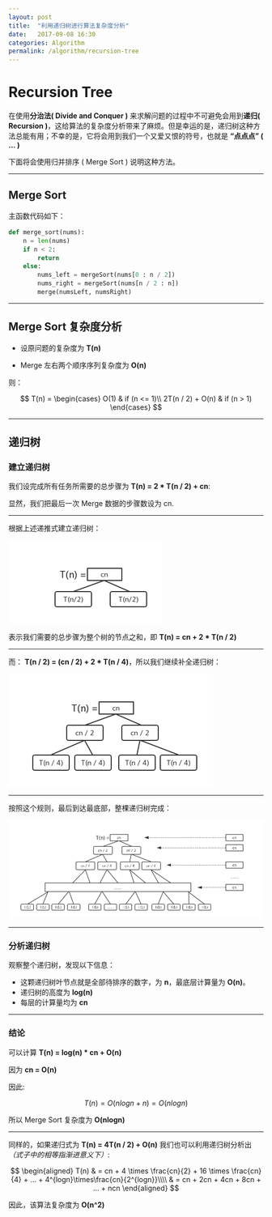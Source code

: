 ```yaml
---
layout: post
title:  "利用递归树进行算法复杂度分析"
date:   2017-09-08 16:30
categories: Algorithm
permalink: /algorithm/recursion-tree
---
```


# Recursion Tree

在使用**分治法( Divide and Conquer )** 来求解问题的过程中不可避免会用到**递归( Recursion )**，这给算法的复杂度分析带来了麻烦。但是幸运的是，递归树这种方法总能有用；不幸的是，它将会用到我们一个又爱又恨的符号，也就是 **“点点点” ( ... )**

下面将会使用归并排序 ( Merge Sort ) 说明这种方法。

---

## Merge Sort

主函数代码如下：

```py
def merge_sort(nums):
    n = len(nums)
    if n < 2:
        return
    else:
        nums_left = mergeSort(nums[0 : n / 2])
        nums_right = mergeSort(nums[n / 2 : n])
        merge(numsLeft, numsRight)
```

---

## Merge Sort 复杂度分析

* 设原问题的复杂度为 **T(n)**

* Merge 左右两个顺序序列复杂度为 **O(n)**


则：

$$
T(n) = \begin{cases} 
        O(1) & if (n <= 1)\\
        2T(n / 2) + O(n) & if (n > 1)
\end{cases}
$$

---

## 递归树

### 建立递归树

我们设完成所有任务所需要的总步骤为 **T(n) = 2 * T(n / 2) + cn**:

显然，我们把最后一次 Merge 数据的步骤数设为 cn.

---

根据上述递推式建立递归树：

![](../images/algorithm/recursion-tree-part0.png)

表示我们需要的总步骤为整个树的节点之和，即  **T(n) = cn + 2 * T(n / 2)**

---

而： **T(n / 2) = (cn / 2) + 2 * T(n / 4)**，所以我们继续补全递归树：

![](../images/algorithm/recursion-tree-part1.png)

---

按照这个规则，最后到达最底部，整棵递归树完成：

![](../images/algorithm/recursion-tree.png)

---

### 分析递归树

观察整个递归树，发现以下信息：

* 这颗递归树叶节点就是全部待排序的数字，为 **n**，最底层计算量为 **O(n)**。
* 递归树的高度为 **log(n)**
* 每层的计算量均为 **cn**

---

### 结论

可以计算 **T(n) = log(n) * cn + O(n)**

因为 **cn = O(n)**

因此:

$$
T(n) = O(nlogn + n) = O(nlogn)
$$

所以 Merge Sort 复杂度为 **O(nlogn)**

---

同样的，如果递归式为 **T(n) = 4T(n / 2) + O(n)** 我们也可以利用递归树分析出 *（式子中的相等指渐进意义下）*:

$$
\begin{aligned}
T(n) & = cn + 4 \times \frac{cn}{2} + 16 \times \frac{cn}{4} + ... + 4^{logn}\times\frac{cn}{2^{logn}}\\\\
& = cn + 2cn + 4cn + 8cn + ... + ncn
\end{aligned}
$$

因此，该算法复杂度为 **O(n^2)**